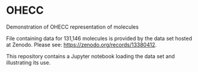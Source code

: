 # OHECC
Demonstration of OHECC representation of molecules

File containing data for 131,146 molecules is provided by the data set hosted at Zenodo. Please see: https://zenodo.org/records/13380412.

This repository contains a Jupyter notebook loading the data set and illustrating its use.

